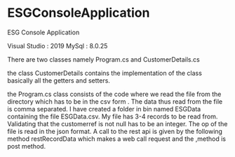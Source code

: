 # ESGConsoleApplication
ESG Console Application

Visual Studio : 2019
MySql : 8.0.25


There are two classes namely Program.cs and CustomerDetails.cs 

the class CustomerDetails contains the implementation of the class basically all the getters and setters.

the Program.cs class consists of the code where we read the file from the directory which has to be in the csv form . The data thus read from the file is comma separated. 
I have created a folder in bin named ESGData containing the file ESGData.csv. 
My file has 3-4 records to be read from.  Validating that the customerref is not null  has to be an integer. The op of the file is read in the json format.
 A call to the rest api is given by the following method restRecordData which makes a web call request and the ,method is post method. 

